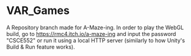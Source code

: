 # VAR_Games
A Repository branch made for A-Maze-ing.
In order to play the WebGL build, go to https://rmc4.itch.io/a-maze-ing and input the password "CSCE552" 
or run it using a local HTTP server (similarly to how Unity's Build & Run feature works).
